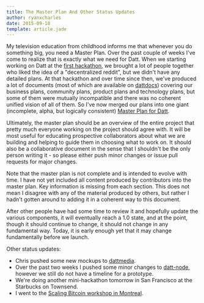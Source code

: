 ```yaml
---
title: The Master Plan And Other Status Updates
author: ryanxcharles
date: 2015-09-18
template: article.jade
---
```


My television education from childhood informs me that whenever you do
something big, you need a Master Plan. Over the past couple of weeks I've come
to realize that is exactly what we need for Datt. When we starting working on
Datt at the [first hackathon](/articles/2015-07-31-hackathon-day-one/), we
brought a lot of people together who liked the idea of a "decentralized
reddit", but we didn't have any detailed plans. At that hackathon and over time
since then, we've produced a lot of documents (most of which are available on
[dattdocs](https://github.com/dattnetwork/dattdocs)) covering our business
plans, community plans, product plans and technology plans, but some of them
were mutually incompatible and there was no coherent unified vision of all of
them. So I've now merged our plans into one giant (incomplete, alpha, but
logically consistent) [Master Plan for
Datt](https://github.com/dattnetwork/dattdocs/blob/9591397306c8542fedbcda8dfe970a2100efab19/general/plan.md).

Ultimately, the master plan should be an overview of the entire project that
pretty much everyone working on the project should agree with. It will be most
useful for educating prospective collaborators about what we are building and
helping to guide them in choosing what to work on. It should also be a
collaborative document in the sense that I shouldn't be the only person writing
it - so please either push minor changes or issue pull requests for major
changes.

Note that the master plan is not complete and is intended to evolve with time.
I have not yet included all content produced by contributors into the master
plan. Key information is missing from each section. This does not mean I
disagree with any of the material produced by others, but rather I hadn't
gotten around to adding it in a coherent way to this document.

After other people have had some time to review it and hopefully update the
various components, it will eventually reach a 1.0 state, and at the point,
though it should continue to change, it should not change in any fundamental
way. Today, it is early enough yet that it may change fundamentally before we
launch.

Other status updates:
* Chris pushed some new mockups to
[dattmedia](https://github.com/dattnetwork/dattmedia).
* Over the past two weeks I pushed some minor changes to
[datt-node](https://github.com/dattnetwork/datt-node), however we still do
not have a timeline for a prototype.
* We're doing another mini-hackathon tomorrow in San Francisco at the Starbucks
on Townsend.
* I went to the [Scaling Bitcoin workshop in
Montreal](/articles/2015-09-15-scaling-bitcoin/).
